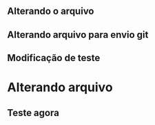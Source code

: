 ## Alterando o arquivo
## Alterando arquivo para envio git
## Modificação de teste
<h1>Alterando arquivo</h1>
<h2>Teste agora</h2>